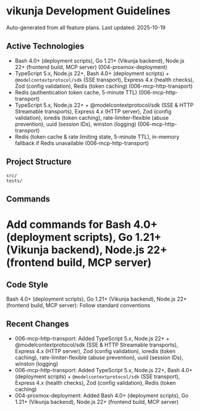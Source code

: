 # vikunja Development Guidelines

Auto-generated from all feature plans. Last updated: 2025-10-19

## Active Technologies
- Bash 4.0+ (deployment scripts), Go 1.21+ (Vikunja backend), Node.js 22+ (frontend build, MCP server) (004-proxmox-deployment)
- TypeScript 5.x, Node.js 22+, Bash 4.0+ (deployment scripts) + `@modelcontextprotocol/sdk` (SSE transport), Express 4.x (health checks), Zod (config validation), Redis (token caching) (006-mcp-http-transport)
- Redis (authentication token cache, 5-minute TTL) (006-mcp-http-transport)
- TypeScript 5.x, Node.js 22+ + @modelcontextprotocol/sdk (SSE & HTTP Streamable transports), Express 4.x (HTTP server), Zod (config validation), ioredis (token caching), rate-limiter-flexible (abuse prevention), uuid (session IDs), winston (logging) (006-mcp-http-transport)
- Redis (token cache & rate limiting state, 5-minute TTL), in-memory fallback if Redis unavailable (006-mcp-http-transport)

## Project Structure
```
src/
tests/
```

## Commands
# Add commands for Bash 4.0+ (deployment scripts), Go 1.21+ (Vikunja backend), Node.js 22+ (frontend build, MCP server)

## Code Style
Bash 4.0+ (deployment scripts), Go 1.21+ (Vikunja backend), Node.js 22+ (frontend build, MCP server): Follow standard conventions

## Recent Changes
- 006-mcp-http-transport: Added TypeScript 5.x, Node.js 22+ + @modelcontextprotocol/sdk (SSE & HTTP Streamable transports), Express 4.x (HTTP server), Zod (config validation), ioredis (token caching), rate-limiter-flexible (abuse prevention), uuid (session IDs), winston (logging)
- 006-mcp-http-transport: Added TypeScript 5.x, Node.js 22+, Bash 4.0+ (deployment scripts) + `@modelcontextprotocol/sdk` (SSE transport), Express 4.x (health checks), Zod (config validation), Redis (token caching)
- 004-proxmox-deployment: Added Bash 4.0+ (deployment scripts), Go 1.21+ (Vikunja backend), Node.js 22+ (frontend build, MCP server)

<!-- MANUAL ADDITIONS START -->
<!-- MANUAL ADDITIONS END -->
